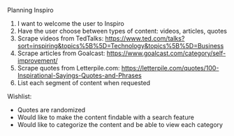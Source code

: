Planning Inspiro

1. I want to welcome the user to Inspiro
2. Have the user choose between types of content: videos, articles, quotes
3. Scrape videos from TedTalks: https://www.ted.com/talks?sort=inspiring&topics%5B%5D=Technology&topics%5B%5D=Business
4. Scrape articles from Goalcast: https://www.goalcast.com/category/self-improvement/
5. Scrape quotes from Letterpile.com: https://letterpile.com/quotes/100-Inspirational-Sayings-Quotes-and-Phrases
6. List each segment of content when requested

Wishlist:
- Quotes are randomized
- Would like to make the content findable with a search feature
- Would like to categorize the content and be able to view each category
